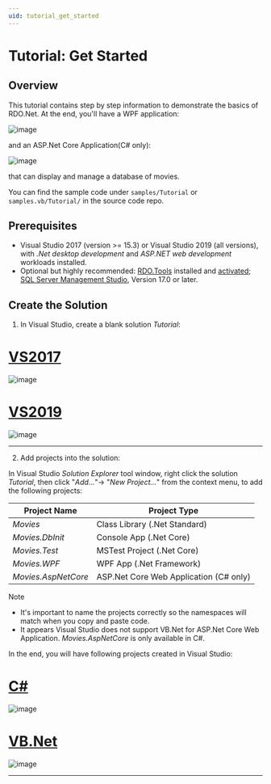 ```yaml
---
uid: tutorial_get_started
---
```


# Tutorial: Get Started

## Overview

This tutorial contains step by step information to demonstrate the basics of RDO.Net. At the end, you'll have a WPF application:

![image](/images/tutorial_movies_wpf_run.jpg)

and an ASP.Net Core Application(C# only):

![image](/images/tutorial_movies_aspnetcore_run.jpg)

that can display and manage a database of movies.

You can find the sample code under `samples/Tutorial` or `samples.vb/Tutorial/` in the source code repo.

## Prerequisites

* Visual Studio 2017 (version >= 15.3) or Visual Studio 2019 (all versions), with *.Net desktop development* and *ASP.NET web development* workloads installed.
* Optional but highly recommended: [RDO.Tools](https://marketplace.visualstudio.com/items?itemName=DevZest.Data.Tools) installed and [activated](xref:rdo_tools_activation); [SQL Server Management Studio](https://docs.microsoft.com/en-us/sql/ssms/download-sql-server-management-studio-ssms), Version 17.0 or later.

## Create the Solution

1. In Visual Studio, create a blank solution *Tutorial*:

# [VS2017](#tab/vs2017)

![image](/images/tutorial_create_solution_vs2017.jpg)

# [VS2019](#tab/vs2019)

![image](/images/tutorial_create_solution_vs2019.jpg)

***
 
2. Add projects into the solution:

In Visual Studio *Solution Explorer* tool window, right click the solution *Tutorial*, then click "*Add...*"-> "*New Project...*" from the context menu, to add the following projects:

| Project Name        | Project Type                           |
|---------------------|----------------------------------------|
| *Movies*            | Class Library (.Net Standard)          |
| *Movies.DbInit*     | Console App (.Net Core)                |
| *Movies.Test*       | MSTest Project (.Net Core)             |
| *Movies.WPF*        | WPF App (.Net Framework)               |
| *Movies.AspNetCore* | ASP.Net Core Web Application (C# only) |

>[!NOTE]
>* It's important to name the projects correctly so the namespaces will match when you copy and paste code.
>* It appears Visual Studio does not support VB.Net for ASP.Net Core Web Application. *Movies.AspNetCore* is only available in C#.

In the end, you will have following projects created in Visual Studio:

# [C#](#tab/cs)

![image](/images/tutorial_projects_cs.jpg)

# [VB.Net](#tab/vb)

![image](/images/tutorial_projects_vb.jpg)

***
